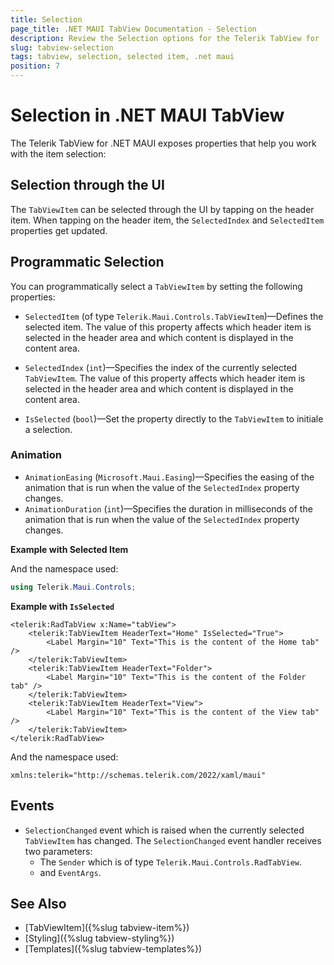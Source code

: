 ```yaml
---
title: Selection
page_title: .NET MAUI TabView Documentation - Selection
description: Review the Selection options for the Telerik TabView for .NET MAUI control.
slug: tabview-selection
tags: tabview, selection, selected item, .net maui
position: 7
---
```


# Selection in .NET MAUI TabView

The Telerik TabView for .NET MAUI exposes properties that help you work with the item selection: 

## Selection through the UI

The `TabViewItem` can be selected through the UI by tapping on the header item. When tapping on the header item, the `SelectedIndex` and `SelectedItem` properties get updated.

## Programmatic Selection

You can programmatically select a `TabViewItem` by setting the following properties:

* `SelectedItem` (of type `Telerik.Maui.Controls.TabViewItem`)&mdash;Defines the selected item. The value of this property affects which header item is selected in the header area and which content is displayed in the content area.
* `SelectedIndex` (`int`)&mdash;Specifies the index of the currently selected `TabViewItem`. The value of this property affects which header item is selected in the header area and which content is displayed in the content area.

* `IsSelected` (`bool`)&mdash;Set the property directly to the `TabViewItem` to initiale a selection.

### Animation

* `AnimationEasing` (`Microsoft.Maui.Easing`)&mdash;Specifies the easing of the animation that is run when the value of the `SelectedIndex` property changes.
* `AnimationDuration` (`int`)&mdash;Specifies the duration in milliseconds of the animation that is run when the value of the `SelectedIndex` property changes.

**Example with Selected Item**

<snippet id='tabview-features-selection-csharp'/>

And the namespace used:

```C#
using Telerik.Maui.Controls;
```

**Example with `IsSelected`**

```XAML
<telerik:RadTabView x:Name="tabView">
    <telerik:TabViewItem HeaderText="Home" IsSelected="True">
        <Label Margin="10" Text="This is the content of the Home tab" />
    </telerik:TabViewItem>
    <telerik:TabViewItem HeaderText="Folder">
        <Label Margin="10" Text="This is the content of the Folder tab" />
    </telerik:TabViewItem>
    <telerik:TabViewItem HeaderText="View">
        <Label Margin="10" Text="This is the content of the View tab" />
    </telerik:TabViewItem>
</telerik:RadTabView>
```

And the namespace used:

```XAML
xmlns:telerik="http://schemas.telerik.com/2022/xaml/maui" 
```

## Events

* `SelectionChanged` event which is raised when the currently selected `TabViewItem` has changed. The `SelectionChanged` event handler receives two parameters: 
	* The `Sender` which is of type `Telerik.Maui.Controls.RadTabView`.
	* and `EventArgs`.

## See Also

- [TabViewItem]({%slug tabview-item%})
- [Styling]({%slug tabview-styling%})
- [Templates]({%slug tabview-templates%})